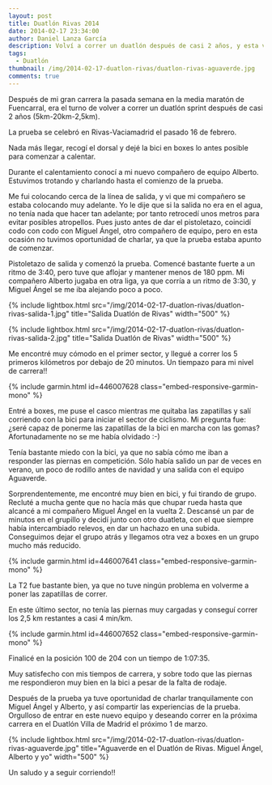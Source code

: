 ```yaml
---
layout: post
title: Duatlón Rivas 2014
date: 2014-02-17 23:34:00
author: Daniel Lanza García
description: Volví a correr un duatlón después de casi 2 años, y esta vez estrené los colores de Aguaverde.
tags:
  - Duatlón
thumbnail: /img/2014-02-17-duatlon-rivas/duatlon-rivas-aguaverde.jpg
comments: true
---
```


Después de mi gran carrera la pasada semana en la media maratón de Fuencarral, era el turno de volver a correr un duatlón sprint después de casi 2 años (5km-20km-2,5km).

La prueba se celebró en Rivas-Vaciamadrid el pasado 16 de febrero.

Nada más llegar, recogí el dorsal y dejé la bici en boxes lo antes posible para comenzar a calentar.

Durante el calentamiento conocí a mi nuevo compañero de equipo Alberto. Estuvimos trotando y charlando hasta el comienzo de la prueba.

Me fui colocando cerca de la línea de salida, y vi que mi compañero se estaba colocando muy adelante. Yo le dije que si la salida no era en el agua, no tenía nada que hacer tan adelante; por tanto retrocedí unos metros para evitar posibles atropellos. Pues justo antes de dar el pistoletazo, coincidí codo con codo con Miguel Ángel, otro compañero de equipo, pero en esta ocasión no tuvimos oportunidad de charlar, ya que la prueba estaba apunto de comenzar.

Pistoletazo de salida y comenzó la prueba. Comencé bastante fuerte a un ritmo de 3:40, pero tuve que aflojar y mantener menos de 180 ppm. Mi compañero Alberto jugaba en otra liga, ya que corría a un ritmo de 3:30, y Miguel Ángel se me iba alejando poco a poco.

{% include lightbox.html src="/img/2014-02-17-duatlon-rivas/duatlon-rivas-salida-1.jpg" title="Salida Duatlón de Rivas" width="500" %}

{% include lightbox.html src="/img/2014-02-17-duatlon-rivas/duatlon-rivas-salida-2.jpg" title="Salida Duatlón de Rivas" width="500" %}

Me encontré muy cómodo en el primer sector, y llegué a correr los 5 primeros kilómetros por debajo de 20 minutos. Un tiempazo para mi nivel de carrera!!

{% include garmin.html id=446007628 class="embed-responsive-garmin-mono" %}

Entré a boxes, me puse el casco mientras me quitaba las zapatillas y salí corriendo con la bici para iniciar el sector de ciclismo. Mi pregunta fue: ¿seré capaz de ponerme las zapatillas de la bici en marcha con las gomas? Afortunadamente no se me había olvidado :-)

Tenía bastante miedo con la bici, ya que no sabía cómo me iban a responder las piernas en competición. Sólo había salido un par de veces en verano, un poco de rodillo antes de navidad y una salida con el equipo Aguaverde.

Sorprendentemente, me encontré muy bien en bici, y fui tirando de grupo. Recluté a mucha gente que no hacía más que chupar rueda hasta que alcancé a mi compañero Miguel Ángel en la vuelta 2. Descansé un par de minutos en el grupillo y decidí junto con otro duatleta, con el que siempre había intercambiado relevos, en dar un hachazo en una subida. Conseguimos dejar el grupo atrás y llegamos otra vez a boxes en un grupo mucho más reducido.

{% include garmin.html id=446007641 class="embed-responsive-garmin-mono" %}

La T2 fue bastante bien, ya que no tuve ningún problema en volverme a poner las zapatillas de correr.

En este último sector, no tenía las piernas muy cargadas y conseguí correr los 2,5 km restantes a casi 4 min/km.

{% include garmin.html id=446007652 class="embed-responsive-garmin-mono" %}

Finalicé en la posición 100 de 204 con un tiempo de 1:07:35.

Muy satisfecho con mis tiempos de carrera, y sobre todo que las piernas me respondieron muy bien en la bici a pesar de la falta de rodaje.

Después de la prueba ya tuve oportunidad de charlar tranquilamente con Miguel Ángel y Alberto, y así compartir las experiencias de la prueba. Orgulloso de entrar en este nuevo equipo y deseando correr en la próxima carrera en el Duatlón Villa de Madrid el próximo 1 de marzo.

{% include lightbox.html src="/img/2014-02-17-duatlon-rivas/duatlon-rivas-aguaverde.jpg" title="Aguaverde en el Duatlón de Rivas. Miguel Ángel, Alberto y yo" width="500" %}

Un saludo y a seguir corriendo!!
